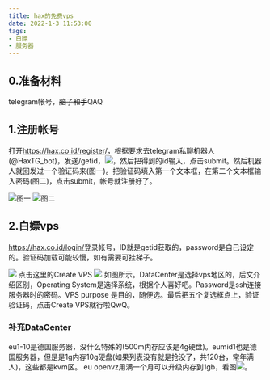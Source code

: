 ```yaml
---
title: hax的免费vps
date: 2022-1-3 11:53:00
tags:
- 白嫖
- 服务器
---
```

## 0.准备材料
telegram帐号，~~脑子和手~~QAQ

## 1.注册帐号
打开<https://hax.co.id/register/>，根据要求去telegram私聊机器人(@HaxTG_bot)，发送/getid，![](https://cdn.jsdelivr.net/gh/JesseJeson/file@master/1641182448000.png)，然后把得到的id输入，点击submit。然后机器人就回发过一个验证码来(图一)。把验证码填入第一个文本框，在第二个文本框输入密码(图二)，点击submit，帐号就注册好了。

![图一](https://cdn.jsdelivr.net/gh/JesseJeson/file@master/1641182821000.png)
![图二](https://cdn.jsdelivr.net/gh/JesseJeson/file@master/1641182839000.png)

## 2.白嫖vps
<https://hax.co.id/login/>登录帐号，ID就是getid获取的，password是自己设定的。验证码加载可能较慢，如有需要可挂梯子。

![](https://cdn.jsdelivr.net/gh/JesseJeson/file@master/1641183050000.png)
点击这里的Create VPS
![](https://cdn.jsdelivr.net/gh/JesseJeson/file@master/1641183267000.png)
如图所示。DataCenter是选择vps地区的，后文介绍区别，Operating System是选择系统，根据个人喜好吧。Password是ssh连接服务器时的密码。VPS  purpose 是目的，随便选。最后把五个复选框点上，验证验证码，点击Create VPS就行啦QwQ。

### 补充DataCenter
eu1-10是德国服务器，没什么特殊的(500m内存应该是4g硬盘)。eumid1也是德国服务器，但是是1g内存10g硬盘(如果列表没有就是抢没了，共120台，常年满人)，这些都是kvm区。
eu openvz用满一个月可以升级内存到1gb，看图![](https://cdn.jsdelivr.net/gh/JesseJeson/file@master/1641183741000.jpg)。
